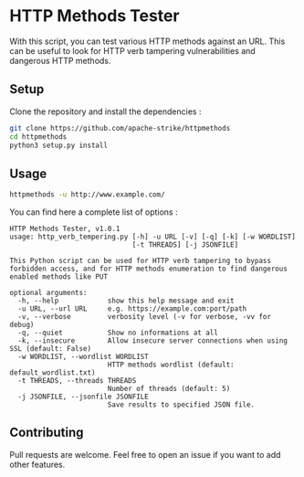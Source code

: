 # HTTP Methods Tester

With this script, you can test various HTTP methods against an URL. This can be useful to look for HTTP verb tampering vulnerabilities and dangerous HTTP methods.

## Setup

Clone the repository and install the dependencies :

```sh
git clone https://github.com/apache-strike/httpmethods
cd httpmethods
python3 setup.py install
```

## Usage

```sh
httpmethods -u http://www.example.com/
```

You can find here a complete list of options :

```
HTTP Methods Tester, v1.0.1
usage: http_verb_tempering.py [-h] -u URL [-v] [-q] [-k] [-w WORDLIST]
                              [-t THREADS] [-j JSONFILE]

This Python script can be used for HTTP verb tampering to bypass forbidden access, and for HTTP methods enumeration to find dangerous enabled methods like PUT

optional arguments:
  -h, --help            show this help message and exit
  -u URL, --url URL     e.g. https://example.com:port/path
  -v, --verbose         verbosity level (-v for verbose, -vv for debug)
  -q, --quiet           Show no informations at all
  -k, --insecure        Allow insecure server connections when using SSL (default: False)
  -w WORDLIST, --wordlist WORDLIST
                        HTTP methods wordlist (default: default_wordlist.txt)
  -t THREADS, --threads THREADS
                        Number of threads (default: 5)
  -j JSONFILE, --jsonfile JSONFILE
                        Save results to specified JSON file.
```

## Contributing

Pull requests are welcome. Feel free to open an issue if you want to add other features.
